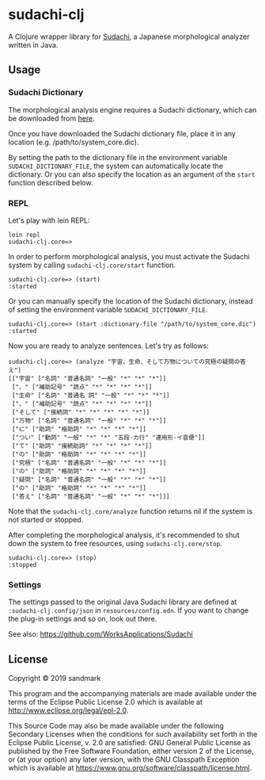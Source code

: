 # sudachi-clj

A Clojure wrapper library for [Sudachi](https://github.com/WorksApplications/Sudachi), a Japanese morphological analyzer written in Java.

## Usage

### Sudachi Dictionary
The morphological analysis engine requires a Sudachi dictionary, which can be downloaded from [here](https://github.com/WorksApplications/SudachiDict).

Once you have downloaded the Sudachi dictionary file, place it in any location (e.g. /path/to/system_core.dic).

By setting the path to the dictionary file in the environment variable `SUDACHI_DICTIONARY_FILE`, the system can automatically locate the dictionary. Or you can also specify the location as an argument of the `start` function described below.

### REPL
Let's play with lein REPL:

```
lein repl
sudachi-clj.core=>
```

In order to perform morphological analysis, you must activate the Sudachi system by calling `sudachi-clj.core/start` function.

```
sudachi-clj.core=> (start)
:started
```

Or you can manually specify the location of the Sudachi dictionary, instead of setting the environment variable `SUDACHI_DICTIONARY_FILE`.

```
sudachi-clj.core=> (start :dictionary-file "/path/to/system_core.dic")
:started
```

Now you are ready to analyze sentences. Let's try as follows:

```
sudachi-clj.core=> (analyze "宇宙、生命、そして万物についての究極の疑問の答え")
[["宇宙" ["名詞" "普通名詞" "一般" "*" "*" "*"]]
 ["、" ["補助記号" "読点" "*" "*" "*" "*"]]
 ["生命" ["名詞" "普通名 詞" "一般" "*" "*" "*"]]
 ["、" ["補助記号" "読点" "*" "*" "*" "*"]]
 ["そして" ["接続詞" "*" "*" "*" "*" "*"]]
 ["万物" ["名詞" "普通名詞" "一般" "*" "*" "*"]]
 ["に" ["助詞" "格助詞" "*" "*" "*" "*"]]
 ["つい" ["動詞" "一般" "*" "*" "五段-カ行" "連用形-イ音便"]]
 ["て" ["助詞" "接続助詞" "*" "*" "*" "*"]]
 ["の" ["助詞" "格助詞" "*" "*" "*" "*"]]
 ["究極" ["名詞" "普通名詞" "一般" "*" "*" "*"]]
 ["の" ["助詞" "格助詞" "*" "*" "*" "*"]]
 ["疑問" ["名詞" "普通名詞" "一般" "*" "*" "*"]]
 ["の" ["助詞" "格助詞" "*" "*" "*" "*"]]
 ["答え" ["名詞" "普通名詞" "一般" "*" "*" "*"]]]
```

Note that the `sudachi-clj.core/analyze` function returns nil if the system is not started or stopped.

After completing the morphological analysis, it's recommended to shut down the system to free resources, using `sudachi-clj.core/stop`.

```
sudachi-clj.core=> (stop)
:stopped
```

### Settings
The settings passed to the original Java Sudachi library are defined at `:sudachi-clj.config/json` in `resources/config.edn`. If you want to change the plug-in settings and so on, look out there.

See also: https://github.com/WorksApplications/Sudachi

## License

Copyright © 2019 sandmark

This program and the accompanying materials are made available under the
terms of the Eclipse Public License 2.0 which is available at
http://www.eclipse.org/legal/epl-2.0.

This Source Code may also be made available under the following Secondary
Licenses when the conditions for such availability set forth in the Eclipse
Public License, v. 2.0 are satisfied: GNU General Public License as published by
the Free Software Foundation, either version 2 of the License, or (at your
option) any later version, with the GNU Classpath Exception which is available
at https://www.gnu.org/software/classpath/license.html.

